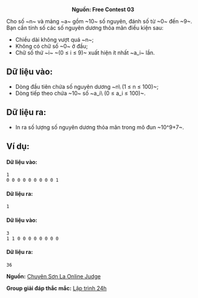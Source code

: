 **<center>Nguồn:  Free Contest 03</center>**

Cho số ~n~ và mảng ~a~ gồm ~10~ số nguyên, đánh số từ ~0~ đến ~9~. Bạn cần tính số các số nguyên dương thỏa mãn điều kiện sau:
- Chiều dài không vượt quá ~n~;
- Không có chữ số ~0~ ở đầu;
- Chữ số thứ ~i~ ~(0 ≤ i ≤ 9)~ xuất hiện ít nhất ~a_i~ lần.

## Dữ liệu vào:
- Dòng đầu tiên chứa số nguyên dương ~n\ (1 ≤ n ≤ 100)~;
- Dòng tiếp theo chứa ~10~ số ~a_i\ (0 ≤ a_i ≤ 100)~.

## Dữ liệu ra:
- In ra số lượng số nguyên dương thỏa mãn trong mô đun ~10^9+7~.

## Ví dụ:
#### Dữ liệu vào:
```
1
0 0 0 0 0 0 0 0 0 1
```

#### Dữ liệu ra:
```
1
```

#### Dữ liệu vào:
```
3
1 1 0 0 0 0 0 0 0 0
```

#### Dữ liệu ra:
```
36
```
**Nguồn:** [Chuyên Sơn La Online Judge](http://csloj.ddns.net/)

**Group giải đáp thắc mắc:** [Lập trình 24h](https://www.facebook.com/groups/1386904321519984)